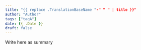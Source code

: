 ```yaml
---
title: "{{ replace .TranslationBaseName "-" " " | title }}"
author: "Author"
tags: ["tagA"]
date: {{ .Date }}
draft: false
---
```


Write here as summary

<!--more-->
